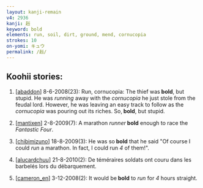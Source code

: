 ```yaml
---
layout: kanji-remain
v4: 2936
kanji: 赳
keyword: bold
elements: run, soil, dirt, ground, mend, cornucopia
strokes: 10
on-yomi: キュウ
permalink: /赳/
---
```


## Koohii stories: 

1) [<a href="http://kanji.koohii.com/profile/abaddon">abaddon</a>] 8-6-2008(23): Run, cornucopia: The thief was<strong> bold</strong>, but stupid. He was <em>running</em> away with the <em>cornucopia</em> he just stole from the feudal lord. However, he was leaving an easy track to follow as the <em>cornucopia</em> was pouring out its riches. So,<strong> bold</strong>, but stupid.

2) [<a href="http://kanji.koohii.com/profile/mantixen">mantixen</a>] 2-8-2009(7): A marathon <em>runner</em><strong> bold</strong> enough to race the <em>Fantastic Four</em>.

3) [<a href="http://kanji.koohii.com/profile/chibimizuno">chibimizuno</a>] 18-8-2009(3): He was so<strong> bold</strong> that he said &quot;Of course I could <em>run</em> a marathon. In fact, I could run <em>4</em> of them!&quot;.

4) [<a href="http://kanji.koohii.com/profile/alucardchuu">alucardchuu</a>] 21-8-2010(2): De téméraires soldats ont couru dans les barbelés lors du débarquement.

5) [<a href="http://kanji.koohii.com/profile/cameron_en">cameron_en</a>] 3-12-2008(2): It would be<strong> bold</strong> to <em>run</em> for <em>4</em> hours straight.

